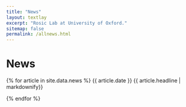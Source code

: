 ```yaml
---
title: "News"
layout: textlay
excerpt: "Rosic Lab at University of Oxford."
sitemap: false
permalink: /allnews.html
---
```


# News

{% for article in site.data.news %}
{{ article.date }}
{{ article.headline | markdownify}}
<br/>

{% endfor %}